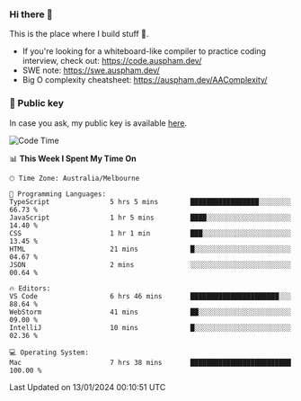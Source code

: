 ### Hi there 👋

This is the place where I build stuff 👀. 

- If you're looking for a whiteboard-like compiler to practice coding interview, check out: https://code.auspham.dev/
- SWE note: https://swe.auspham.dev/
- Big O complexity cheatsheet: https://auspham.dev/AAComplexity/

### 🔑 Public key

In case you ask, my public key is available [here](https://public.auspham.dev/).

<!--START_SECTION:waka-->
![Code Time](http://img.shields.io/badge/Code%20Time-1%2C183%20hrs%2042%20mins-blue)

📊 **This Week I Spent My Time On** 

```text
🕑︎ Time Zone: Australia/Melbourne

💬 Programming Languages: 
TypeScript               5 hrs 5 mins        █████████████████░░░░░░░░   66.73 % 
JavaScript               1 hr 5 mins         ████░░░░░░░░░░░░░░░░░░░░░   14.40 % 
CSS                      1 hr 1 min          ███░░░░░░░░░░░░░░░░░░░░░░   13.45 % 
HTML                     21 mins             █░░░░░░░░░░░░░░░░░░░░░░░░   04.67 % 
JSON                     2 mins              ░░░░░░░░░░░░░░░░░░░░░░░░░   00.64 % 

🔥 Editors: 
VS Code                  6 hrs 46 mins       ██████████████████████░░░   88.64 % 
WebStorm                 41 mins             ██░░░░░░░░░░░░░░░░░░░░░░░   09.00 % 
IntelliJ                 10 mins             █░░░░░░░░░░░░░░░░░░░░░░░░   02.36 % 

💻 Operating System: 
Mac                      7 hrs 38 mins       █████████████████████████   100.00 % 
```


 Last Updated on 13/01/2024 00:10:51 UTC
<!--END_SECTION:waka-->

<!--
**rockmanvnx6/rockmanvnx6** is a ✨ _special_ ✨ repository because its `README.md` (this file) appears on your GitHub profile.

Here are some ideas to get you started:

- 🔭 I’m currently working on ...
- 🌱 I’m currently learning ...
- 👯 I’m looking to collaborate on ...
- 🤔 I’m looking for help with ...
- 💬 Ask me about ...
- 📫 How to reach me: ...
- 😄 Pronouns: ...
- ⚡ Fun fact: ...
-->
